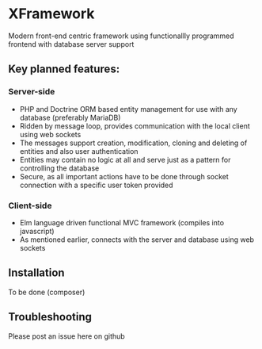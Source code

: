 # XFramework
Modern front-end centric framework using functionallly programmed frontend with database server support

## Key planned features:
### Server-side
 - PHP and Doctrine ORM based entity management for use with any database (preferably MariaDB)
 - Ridden by message loop, provides communication with the local client using web sockets
 - The messages support creation, modification, cloning and deleting of entities and also user authentication
 - Entities may contain no logic at all and serve just as a pattern for controlling the database
 - Secure, as all important actions have to be done through socket connection with a specific user token provided
### Client-side
 - Elm language driven functional MVC framework (compiles into javascript)
 - As mentioned earlier, connects with the server and database using web sockets
 
## Installation
To be done (composer)
 
## Troubleshooting
Please post an issue here on github

